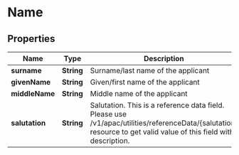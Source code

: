# Name

## Properties
Name | Type | Description | Notes
------------ | ------------- | ------------- | -------------
**surname** | **String** | Surname/last name of the applicant | 
**givenName** | **String** | Given/first name of the applicant | 
**middleName** | **String** | Middle name of the applicant |  [optional]
**salutation** | **String** | Salutation. This is a reference data field. Please use /v1/apac/utilities/referenceData/{salutation} resource to get valid value of this field with description. | 
